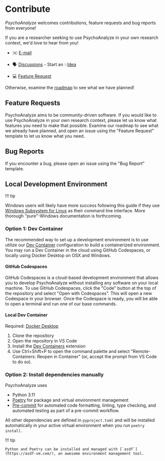 # Contribute

*PsychoAnalyze* welcomes contributions, feature requests and bug reports from everyone!

If you are a researcher seeking to use PsychoAnalyze in your own research context, we'd love to hear from you!

- ✉️ [E-mail](mailto:t.schlic@wustl.edu)

- 🗣️ [Discussions](https://github.com/orgs/psychoanalyze/discussions) - Start an 💡[Idea](https://github.com/orgs/psychoanalyze/discussions/categories/ideas)

- 💻 [Feature Request](https://github.com/psychoanalyze/psychoanalyze/issues/new?assignees=&labels=enhancement&projects=&template=feature-request.md&title=%5BNEW%5D)

Otherwise, examine the [roadmap](https://github.com/orgs/psychoanalyze/projects/2) to see what we have planned!
## Feature Requests

PsychoAnalyze aims to be community-driven software. If you would like to use PsychoAnalyze in your own research context, please let us know what features you need to make that possible. Examine our roadmap to see what we already have planned, and open an issue using the "Feature Request" template to let us know what you need.

## Bug Reports

If you encounter a bug, please open an issue using the "Bug Report" template.

## Local Development Environment

!!! tip

Windows users will likely have more success following this guide if they use [Windows Subsystem for Linux](https://docs.microsoft.com/en-us/windows/wsl/install-win10) as their command line interface. More thorough "pure"-Windows documentation is forthcoming.

### Option 1: Dev Container

The recommended way to set up a development environment is to use utilize our [Dev Container](https://containers.dev/) configuration to build a containerized environment. You may run a Dev Container in the cloud using GitHub Codespaces, or locally using Docker Desktop on OSX and Windows.

#### GitHub Codespaces

GitHub Codespaces is a cloud-based development environment that allows you to develop PsychoAnalyze without installing any software on your local machine. To use GitHub Codespaces, click the "Code" button at the top of the repository and select "Open with Codespaces". This will open a new Codespace in your browser. Once the Codespace is ready, you will be able to open a terminal and run one of our base commands.

#### Local Dev Container

Required: [Docker Desktop](https://www.docker.com/products/docker-desktop)

1. Clone the repository
2. Open the repository in VS Code
3. Install the [Dev Containers](https://marketplace.visualstudio.com/items?itemName=ms-vscode-remote.remote-containers) extension
4. Use Ctrl+Shift+P to open the command palette and select "Remote-Containers: Reopen in Container" (or, accept the prompt from VS Code to do so).

### Option 2: Install dependencies manually

PsychoAnalyze uses

- Python 3.11
- [Poetry](https://python-poetry.org/) for package and virtual environment management
- [Pre-commit](https://pre-commit.com/) for automated code formatting, linting, type checking, and automated testing as part of a pre-commit workflow.

All other dependencies are defined in `pyproject.toml` and will be installed automatically in your active virtual environment when you run `poetry install`.

!!! tip

    Python and Poetry can be installed and managed with [`asdf`](https://asdf-vm.com/), an awesome environment management tool.
